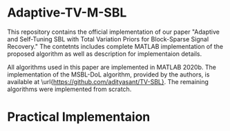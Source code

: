# Adaptive-TV-M-SBL
This repository contains the official implementation of our paper "Adaptive and Self-Tuning SBL with Total Variation Priors for Block-Sparse Signal Recovery."
The contetnts includes complete MATLAB implementation of the proposed algorithm
as well as description for implementaion details.

All algorithms used in this paper are implemented in MATLAB 2020b. The implementation of the MSBL-DoL algorithm, provided by the authors, is available at \url{https://github.com/adityasant/TV-SBL}. The remaining algorithms were implemented from scratch.   
# Practical Implementaion 

